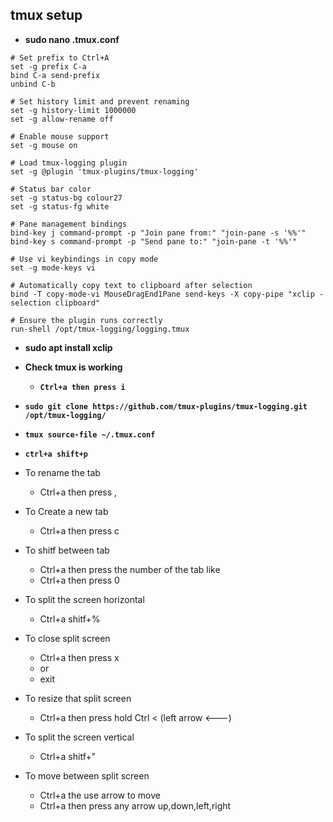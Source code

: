 ## tmux setup

- __sudo nano .tmux.conf__

```
# Set prefix to Ctrl+A
set -g prefix C-a
bind C-a send-prefix
unbind C-b

# Set history limit and prevent renaming
set -g history-limit 1000000
set -g allow-rename off

# Enable mouse support
set -g mouse on

# Load tmux-logging plugin
set -g @plugin 'tmux-plugins/tmux-logging'

# Status bar color
set -g status-bg colour27
set -g status-fg white

# Pane management bindings
bind-key j command-prompt -p "Join pane from:" "join-pane -s '%%'"
bind-key s command-prompt -p "Send pane to:" "join-pane -t '%%'"

# Use vi keybindings in copy mode
set -g mode-keys vi

# Automatically copy text to clipboard after selection
bind -T copy-mode-vi MouseDragEnd1Pane send-keys -X copy-pipe "xclip -selection clipboard"

# Ensure the plugin runs correctly
run-shell /opt/tmux-logging/logging.tmux
```
- __sudo apt install xclip__

- __Check tmux is working__
  - __`Ctrl+a then press i`__

- __`sudo git clone https://github.com/tmux-plugins/tmux-logging.git /opt/tmux-logging/`__


- __`tmux source-file ~/.tmux.conf`__

- __`ctrl+a shift+p`__ 


- To rename the tab 
  - Ctrl+a then press ,


- To Create a new tab 
  - Ctrl+a then press c

 
- To shitf between tab
  - Ctrl+a then press the number of the tab like 
  - Ctrl+a then press 0

- To split the screen horizontal 
  - Ctrl+a shitf+%

- To close split screen 
  - Ctrl+a then press x 
  - or 
  - exit

- To resize that split screen
  - Ctrl+a then press hold Ctrl < (left arrow <---)

- To split the screen vertical
  - Ctrl+a shitf+"


- To move between split screen
  - Ctrl+a the use arrow to move
  - Ctrl+a then press any arrow up,down,left,right

